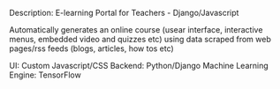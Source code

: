 Description: E-learning Portal for Teachers - Django/Javascript

Automatically generates an online course (usear interface, interactive menus, embedded video and quizzes etc) using data scraped from web pages/rss feeds (blogs, articles, how tos etc)

UI: Custom Javascript/CSS
Backend: Python/Django 
Machine Learning Engine: TensorFlow

